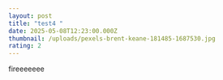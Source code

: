 ```yaml
---
layout: post
title: "test4 "
date: 2025-05-08T12:23:00.000Z
thumbnail: /uploads/pexels-brent-keane-181485-1687530.jpg
rating: 2
---
```

fireeeeeee
